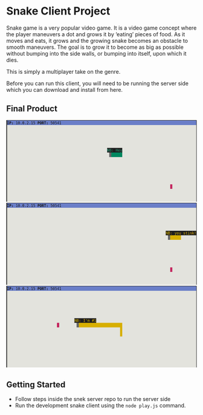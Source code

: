 # Snake Client Project

Snake game is a very popular video game. It is a video game concept where the player maneuvers a dot and grows it by ‘eating’ pieces of food. As it moves and eats, it grows and the growing snake becomes an obstacle to smooth maneuvers. The goal is to grow it to become as big as possible without bumping into the side walls, or bumping into itself, upon which it dies.

This is simply a multiplayer take on the genre.

Before you can run this client, you will need to be running the server side which you can download and install from here. 

## Final Product

!["Snek spawned"](./photos/snekOne.png)
!["Trash Talking enabled 😎"](./photos/snekTwo.png)
!["who's number 1?"](./photos/snekThree.png)


## Getting Started

- Follow steps inside the snek server repo to run the server side
- Run the development snake client using the `node play.js` command.